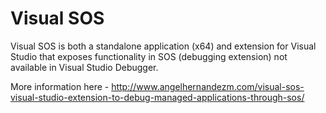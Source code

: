 # Visual SOS

Visual SOS is both a standalone application (x64) and extension for Visual Studio that exposes functionality in SOS (debugging extension) not available in Visual Studio Debugger.

More information here - http://www.angelhernandezm.com/visual-sos-visual-studio-extension-to-debug-managed-applications-through-sos/
